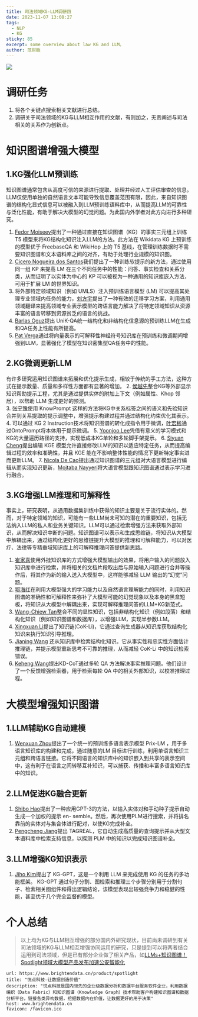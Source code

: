 ```yaml
---
title: 司法领域KG-LLM调研四
date: 2023-11-07 13:08:27
tags:
  - NLP
  - KG
sticky: 85
excerpt: some overview about law KG and LLM。
author: 范财胜
---
```

![](https://picsum.photos/800/250)

# 调研任务

1. 将各个关键点搜索相关文献进行总结。
2. 调研关于司法领域的KG与LLM相互作用的文献，有则加之，无责阐述与司法相关的关系作为创新点。


# 知识图谱增强大模型


## 1.KG强化LLM预训练
知识图谱通常包含从高度可信的来源进行提取、处理并经过人工评估审查的信息。LLM仅使用单独的自然语言文本可能导致信息覆盖范围有限，因此，来自知识图谱的结构化显式信息可以被融入到LLM预训练语料库中，从而提高LLM的可靠性与泛化性能，有助于解决大模型的幻觉问题。为此国内外学者对此方向进行多种研究。
1. [Fedor Moiseev](https://aclanthology.org/2022.naacl-main.113.pdf)提出了一种通过直接在知识图谱（KG）的事实三元组上训练 T5 模型来将KG结构化知识注入LLM的方法。此方法在 Wikidata KG 上预训练的模型优于 FreebaseQA 和 WikiHop 上的 T5 基线，在管理训练数据时不需要知识图谱和文本语料库之间的对齐，有助于处理行业规模的知识图。
2. [Cicero Nogueira dos Santos](https://arxiv.org/pdf/2210.04726.pdf)我们提出了一种训练软提示的新方法，通过使用同一组 KP 来提高 LM 在三个不同任务中的性能：问答、事实检查和关系分类，从而证明了以实体为中心的 KP 可以被视为一种通用的知识库嵌入方法，可用于扩展 LM 的世界知识。
3. 将外部特定领域知识（例如 UMLS）注入预训练语言模型 (LM) 可以提高其处理专业领域内任务的能力，[刘方宇](https://aclanthology.org/2021.acl-short.72.pdf)提出了一种有效的迁移学习方案，利用通用领域翻译来提高领域专业表示模型的跨语言能力解决了将特定领域知识从资源丰富的语言转移到资源贫乏的语言的挑战。
4. [Barlas Oguz](https://aclanthology.org/2022.findings-naacl.115.pdf)提出 UniK-QA统一结构化和非结构化信息源的预训练LLM在生成和QA任务上性能有所提高。 
5. [Pat Verga](https://aclanthology.org/2021.naacl-main.288.pdf)通过将向量表示的可解释性神经符号知识库在预训练和微调期间增强到LLM，显著强化了模型在知识密集型QA任务中的性能。



## 2.KG微调更新LLM
有许多研究运用知识图谱来拓展和优化提示生成，相较于传统的手工方法，这种方式在提示数量、质量和多样性方面都有显著的增加。
2. [侯越先](https://aclanthology.org/2021.emnlp-main.355.pdf)整合KG等外部显示知识帮助提示工程，尤其是通过提供实体的附加上下文（例如属性、Khop 邻居），以帮助 LLM 生成更好的预测。  
3. [张宁豫](https://dl.acm.org/doi/10.1145/3485447.3511998)使用 KnowPrompt 这样的方法将KG中关系标签之间的语义和先验知识合并到关系提取的提示调整中，增强提示构建过程并通过结构化约束优化其表示。
4. 可以通过 KG 2 Instruction技术将知识图谱的转化成指令用于微调，[叶宏彬](https://arxiv.org/pdf/2301.11332.pdf)通过OntoPrompt将本体用于提示微调。
5. [Yoonjoo Lee](https://dl.acm.org/doi/10.1145/3491102.3502087)凭借有意义的学习模式和KG的大量遍历路径的支持，实现低成本KG单轮和多轮脚手架提示。
6. [Siyuan Cheng](https://arxiv.org/pdf/2301.10405.pdf)提出编辑 KGE 模型允许直接修改LLM的知识以适应特定任务，从而提高编辑过程的效率和准确性，并且 KGE 能在不影响整体性能的情况下更新特定事实进而更新LLM。
7. [Nicola De Cao](http://export.arxiv.org/pdf/2104.08164v1.pdf)提出通过知识图谱的三元组对大语言模型进行编辑从而实现知识更新，[Mojtaba Nayyeri](https://export.arxiv.org/pdf/2208.02743v3.pdf)将大语言模型跟知识图谱通过表示学习进行融合。

## 3.KG增强LLM推理和可解释性
事实上，研究表明，从通用数据集训练中获得的知识主要是关于流行实体的。然而，对于特定领域的知识，可能有一些LLM尚未可知的潜在的重要知识，包括无法纳入LLM的私人和业务关键知识。LLM可以通过检索增强方法来获取外部知识，从而解决知识中断的问题。知识图谱可以表示和生成思维链，将知识从大模型中解耦出来，通过结构化更好的思维链提升大模型的推理和可解释能力，可以对医疗、法律等专精垂域知识库上的可解释推理问答提供新思路。
1. [崔家喜](https://arxiv.org/pdf/2306.16092.pdf)使用外挂知识库的方式增强大模型输出的效果，将用户输入的问题放入知识库中进行检索，并将相关的文档片段取出后与原始输入问题进行合并等操作后，将其作为新的输入送入大模型中，这样能够减轻 LLM 输出的“幻觉”问题。
2. [鄂海红](https://arxiv.org/abs/2310.08975)在利用大模型强大的学习能力以及自然语言理解能力的同时，利用知识图谱的准确性和可解释性来弥补了大模型可能的幻觉现象以及本身的黑盒短板，将知识从大模型中解耦出来，实现可解释推理问答的LLM+KG新范式。
3. [Wang-Chiew Tan](https://arxiv.org/pdf/2306.01061.pdf)整合不同的显性知识，包括非结构化知识（例如段落）和结构化知识（例如知识图谱和数据库），以增强LLM，实现半参数LLM。
4. [Xingxuan Li](https://arxiv.org/abs/2305.13269)提出了知识链(CoK-Li)，它通过查询生成器从知识库获取结构化知识来执行知识引导推理。
5. [Jianing Wang](https://arxiv.org/abs/2306.06427) 还从知识库中检索结构化知识。它从事实性和忠实性方面估计推理链，并提示模型重新思考不可靠的推理，从而减轻 CoK-Li 中的知识检索错误。 
6. [Keheng Wang](https://arxiv.org/abs/2308.13259)提出KD-CoT通过多轮 QA 方法解决事实推理问题。他们设计了一个反馈增强检索器，用于检索每轮 QA 中的相关外部知识，以校准推理过程。





# 大模型增强知识图谱



## 1.LLM辅助KG自动建模

1. [Wenxuan Zhou](https://aclanthology.org/2022.acl-long.371.pdf)提出了一个统一的预训练多语言表示模型 Prix-LM ，用于多语言知识库的构建和完成，通过随意的LM 目标进行训练，利用单语言知识三元组和跨语言链接。它将不同语言的知识库中的知识嵌入到共享的表示空间中，这有利于在语言之间转移互补知识，可以捕获、传播和丰富多语言知识库中的知识。


## 2.LLM促进KG融合更新
1. [Shibo Hao](https://export.arxiv.org/pdf/2206.14268v3.pdf)提出了一种应用GPT-3的方法，以输入实体对和手动种子提示自动生成一个加权的提示 en- semble。然后，再次使用PLM进行搜索，并将排名靠前的实体对与集合体进行配对，以使KG完成补全。
2. [Pengcheng Jiang](https://arxiv.org/pdf/2305.15597.pdf)提出 TAGREAL，它自动生成高质量的查询提示并从大型文本语料库中检索支持信息，以探测 PLM 中的知识以完成知识图谱补全。



## 3.LLM增强KG知识表示

1. [Jiho Kim](https://arxiv.org/abs/2310.11220.pdf)提出了 KG-GPT，这是一个利用 LLM 来完成使用 KG 的任务的多功能框架。 KG-GPT 通过句子分割、图检索和推理三个步骤分别用于分割句子、检索相关图组件和得出逻辑结论，该模型表现出较强竞争力和稳健的性能，甚至优于几个完全监督的模型。



# 个人总结

> 以上均为KG与LLM相互增强的部分国内外研究现状，目前尚未调研到有关司法领域的KG与LLM相互增强协同运用的研究，只是提到可以将两者结合运用到司法领域，但是已有部分企业做了相关产品，如[LLMs+知识图谱！Spotlight领域大模型产品发布加速公安智能化](https://www.msn.cn/zh-cn/news/other/llms-%E7%9F%A5%E8%AF%86%E5%9B%BE%E8%B0%B1-spotlight%E9%A2%86%E5%9F%9F%E5%A4%A7%E6%A8%A1%E5%9E%8B%E4%BA%A7%E5%93%81%E5%8F%91%E5%B8%83%E5%8A%A0%E9%80%9F%E5%85%AC%E5%AE%89%E6%99%BA%E8%83%BD%E5%8C%96/ar-AA1juWnn)

```cardlink
url: https://www.brightendata.cn/product/spotlight
title: "悦点科技-让数据创造价值"
description: "悦点科技是国内领先的企业级数据分析和数据平台服务软件企业，利用数据编织（Data Fabric）和知识图谱（Knowledge Graph）技术帮助客户构建知识图谱和数据分析平台，链接各类异构数据，挖掘数据内在价值，让数据更好的用于决策"
host: www.brightendata.cn
favicon: /favicon.ico
```
